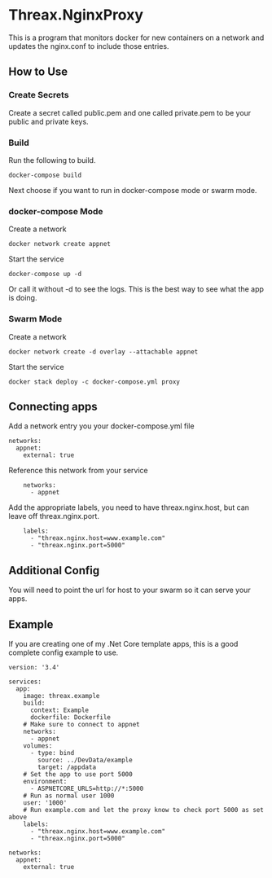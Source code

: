 # Threax.NginxProxy
This is a program that monitors docker for new containers on a network and updates the nginx.conf to include those entries.

## How to Use
### Create Secrets
Create a secret called public.pem and one called private.pem to be your public and private keys.

### Build
Run the following to build. 
```
docker-compose build
```

Next choose if you want to run in docker-compose mode or swarm mode.

### docker-compose Mode
Create a network
```
docker network create appnet
```
Start the service
```
docker-compose up -d
```
Or call it without -d to see the logs. This is the best way to see what the app is doing.

### Swarm Mode
Create a network
```
docker network create -d overlay --attachable appnet
```
Start the service
```
docker stack deploy -c docker-compose.yml proxy
```

## Connecting apps
Add a network entry you your docker-compose.yml file
```
networks:
  appnet:
    external: true
```

Reference this network from your service
```
    networks:
      - appnet
```

Add the appropriate labels, you need to have threax.nginx.host, but can leave off threax.nginx.port.
```
    labels:
      - "threax.nginx.host=www.example.com"
      - "threax.nginx.port=5000"
```

## Additional Config
You will need to point the url for host to your swarm so it can serve your apps.

## Example
If you are creating one of my .Net Core template apps, this is a good complete config example to use.
```
version: '3.4'

services:
  app:
    image: threax.example
    build:
      context: Example
      dockerfile: Dockerfile
    # Make sure to connect to appnet
    networks:
      - appnet
    volumes:
      - type: bind
        source: ../DevData/example
        target: /appdata
    # Set the app to use port 5000
    environment:
      - ASPNETCORE_URLS=http://*:5000
    # Run as normal user 1000
    user: '1000'
    # Run example.com and let the proxy know to check port 5000 as set above
    labels:
      - "threax.nginx.host=www.example.com"
      - "threax.nginx.port=5000"

networks:
  appnet:
    external: true
```